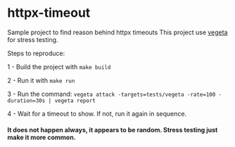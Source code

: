 # httpx-timeout

Sample project to find reason behind httpx timeouts
This project use [vegeta](https://github.com/tsenart/vegeta) for stress testing.

Steps to reproduce:

1 - Build the project with `make build`

2 - Run it with `make run`

3 - Run the command: `vegeta attack -targets=tests/vegeta -rate=100 -duration=30s | vegeta report`

4 - Wait for a timeout to show. If not, run it again in sequence.



#### It does not happen always, it appears to be random. Stress testing just make it more common.
